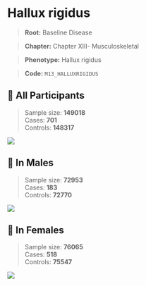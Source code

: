 # Hallux rigidus

> **Root:** Baseline Disease  

> **Chapter:** Chapter XIII- Musculoskeletal  

> **Phenotype:** Hallux rigidus  

> **Code:** `M13_HALLUXRIGIDUS`

## 🧪 All Participants  
> Sample size: **149018**  
> Cases: **701**  
> Controls: **148317**
<img src="/Disease/Figures/ALL/Incidence/M13_HALLUXRIGIDUS.png"/>
<CsvTable src="/Disease/Data/ALL/Incidence/COX_M13_HALLUXRIGIDUS.csv" label="🔍 View full results" />

## 👨 In Males  
> Sample size: **72953**  
> Cases: **183**  
> Controls: **72770**
<img src="/Disease/Figures/Male/Incidence/M13_HALLUXRIGIDUS.png"/>
<CsvTable src="/Disease/Data/Male/Incidence/COX_M13_HALLUXRIGIDUS.csv" label="🔍 View full results" />

## 👩 In Females  
> Sample size: **76065**  
> Cases: **518**  
> Controls: **75547**
<img src="/Disease/Figures/Female/Incidence/M13_HALLUXRIGIDUS.png"/>
<CsvTable src="/Disease/Data/Female/Incidence/COX_M13_HALLUXRIGIDUS.csv" label="🔍 View full results" />
